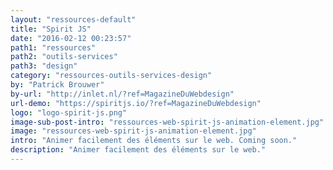 ```yaml
---
layout: "ressources-default"
title: "Spirit JS"
date: "2016-02-12 00:23:57"
path1: "ressources"
path2: "outils-services"
path3: "design"
category: "ressources-outils-services-design"
by: "Patrick Brouwer"
by-url: "http://inlet.nl/?ref=MagazineDuWebdesign"
url-demo: "https://spiritjs.io/?ref=MagazineDuWebdesign"
logo: "logo-spirit-js.png"
image-sub-post-intro: "ressources-web-spirit-js-animation-element.jpg"
image: "ressources-web-spirit-js-animation-element.jpg"
intro: "Animer facilement des éléments sur le web. Coming soon."
description: "Animer facilement des éléments sur le web."
---
```

